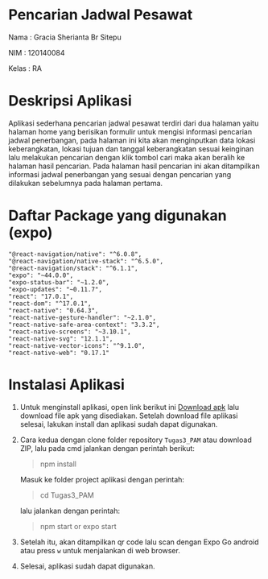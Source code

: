# Pencarian Jadwal Pesawat

Nama    : Gracia Sherianta Br Sitepu

NIM     : 120140084

Kelas   : RA

# Deskripsi Aplikasi
Aplikasi sederhana pencarian jadwal pesawat terdiri dari dua halaman yaitu halaman home yang berisikan formulir untuk mengisi informasi pencarian jadwal penerbangan, pada halaman ini kita akan menginputkan data lokasi keberangkatan, lokasi tujuan dan tanggal keberangkatan sesuai keinginan lalu melakukan pencarian dengan klik tombol cari maka akan beralih ke halaman hasil pencarian. Pada halaman hasil pencarian ini akan ditampilkan informasi jadwal penerbangan yang sesuai dengan pencarian yang dilakukan sebelumnya pada halaman pertama.

# Daftar Package yang digunakan (expo)
    "@react-navigation/native": "^6.0.8",
    "@react-navigation/native-stack": "^6.5.0",
    "@react-navigation/stack": "^6.1.1",
    "expo": "~44.0.0",
    "expo-status-bar": "~1.2.0",
    "expo-updates": "~0.11.7",
    "react": "17.0.1",
    "react-dom": "^17.0.1",
    "react-native": "0.64.3",
    "react-native-gesture-handler": "~2.1.0",
    "react-native-safe-area-context": "3.3.2",
    "react-native-screens": "~3.10.1",
    "react-native-svg": "12.1.1",
    "react-native-vector-icons": "^9.1.0",
    "react-native-web": "0.17.1"

# Instalasi Aplikasi
1. Untuk menginstall aplikasi, open link berikut ini [Download apk]() lalu download file apk yang disediakan. Setelah download file aplikasi selesai, lakukan install dan aplikasi sudah dapat digunakan.

2. Cara kedua dengan clone folder repository `Tugas3_PAM` atau download ZIP, lalu pada cmd jalankan dengan perintah berikut:

    > npm install
    
    Masuk ke folder project aplikasi dengan perintah:
    
    > cd Tugas3_PAM
    
    lalu jalankan dengan perintah:
    
    > npm start or expo start

3. Setelah itu, akan ditampilkan qr code lalu scan dengan Expo Go android atau press `w` untuk menjalankan di web browser.

4. Selesai, aplikasi sudah dapat digunakan.
